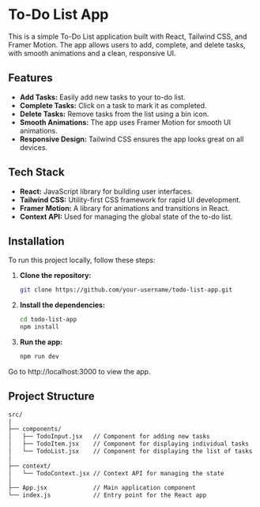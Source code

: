 # To-Do List App

This is a simple To-Do List application built with React, Tailwind CSS, and Framer Motion. The app allows users to add, complete, and delete tasks, with smooth animations and a clean, responsive UI.

## Features

- **Add Tasks:** Easily add new tasks to your to-do list.
- **Complete Tasks:** Click on a task to mark it as completed.
- **Delete Tasks:** Remove tasks from the list using a bin icon.
- **Smooth Animations:** The app uses Framer Motion for smooth UI animations.
- **Responsive Design:** Tailwind CSS ensures the app looks great on all devices.

## Tech Stack

- **React:** JavaScript library for building user interfaces.
- **Tailwind CSS:** Utility-first CSS framework for rapid UI development.
- **Framer Motion:** A library for animations and transitions in React.
- **Context API:** Used for managing the global state of the to-do list.

## Installation

To run this project locally, follow these steps:

1. **Clone the repository:**

   ```bash
   git clone https://github.com/your-username/todo-list-app.git
   
2. **Install the dependencies:**
   ```bash
   cd todo-list-app
   npm install
   
4. **Run the app:**
   ```bash
   npm run dev

Go to http://localhost:3000 to view the app.

## Project Structure
```bash
src/
│
├── components/
│   ├── TodoInput.jsx   // Component for adding new tasks
│   ├── TodoItem.jsx    // Component for displaying individual tasks
│   └── TodoList.jsx    // Component for displaying the list of tasks
│
├── context/
│   └── TodoContext.jsx // Context API for managing the state
│
├── App.jsx             // Main application component
└── index.js            // Entry point for the React app


